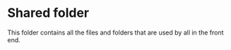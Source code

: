 # Shared folder

This folder contains all the files and folders that are used by all in the front end.

